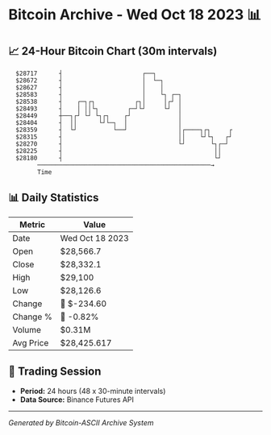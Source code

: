 # Bitcoin Archive - Wed Oct 18 2023 📊

## 📈 24-Hour Bitcoin Chart (30m intervals)

```
  $28717      ┤                      ┌──┐                      
  $28672      ┤                      │  └─┐                    
  $28627      ┤                      │    │                    
  $28583      ┤                      │    └┐ ┌─┐               
  $28538      ┤    ┌─┐┌┐           ┌┐│     │┌┘ │               
  $28493      ┤    │ ││└┐        ┌─┘└┘     └┘  │               
  $28449      ┼──┐┌┘ └┘ └┐┌┐    ┌┘             │               
  $28404      ┤  ││      └┘└─┐  │              │               
  $28359      ┤  └┘          └──┘              │┌────┐┌┐     ┌ 
  $28315      ┤                                ││    └┘└┐   ┌┘ 
  $28270      ┤                                └┘       └┐┌─┘  
  $28225      ┤                                          ││    
  $28180      ┤                                          └┘    
        ────────────────────────────────────────────────→
        Time
```

## 📊 Daily Statistics

| Metric | Value |
|--------|-------|
| Date | Wed Oct 18 2023 |
| Open | $28,566.7 |
| Close | $28,332.1 |
| High | $29,100 |
| Low | $28,126.6 |
| Change | 🔴 $-234.60 |
| Change % | 🔴 -0.82% |
| Volume | $0.31M |
| Avg Price | $28,425.617 |

## 📅 Trading Session

- **Period:** 24 hours (48 x 30-minute intervals)
- **Data Source:** Binance Futures API

---
*Generated by Bitcoin-ASCII Archive System*
